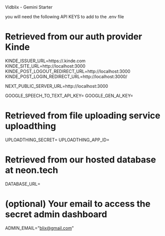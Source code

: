 Vidblix - Gemini Starter

you will need the following API KEYS to add to the .env file

# Retrieved from our auth provider Kinde

KINDE_ISSUER_URL=https://<your-kinde-app>.kinde.com
KINDE_SITE_URL=http://localhost:3000
KINDE_POST_LOGOUT_REDIRECT_URL=http://localhost:3000
KINDE_POST_LOGIN_REDIRECT_URL=http://localhost:3000/

NEXT_PUBLIC_SERVER_URL=http://localhost:3000

GOOGLE_SPEECH_TO_TEXT_API_KEY=
GOOGLE_GEN_AI_KEY=

# Retrieved from file uploading service uploadthing

UPLOADTHING_SECRET=
UPLOADTHING_APP_ID=

# Retrieved from our hosted database at neon.tech

DATABASE_URL=

# (optional) Your email to access the secret admin dashboard

ADMIN_EMAIL="blix@gmail.com"
